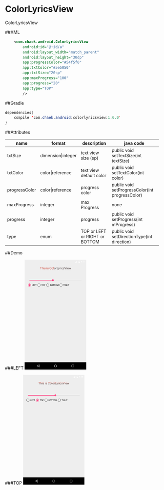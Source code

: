 # ColorLyricsView
ColorLyricsView

##XML
```xml
    <com.chaek.android.ColorLyricsView
        android:id="@+id/a"
        android:layout_width="match_parent"
        android:layout_height="30dp"
        app:progressColor="#54f5f0"
        app:txtColor="#5e5050"
        app:txtSize="20sp"
        app:maxProgress="100"
        app:progress="20"
        app:type="TOP"
        />
```

##Gradle
```java
dependencies{
    compile 'com.chaek.android:colorlyricsview:1.0.0'
}
```

##Attributes

name     | format | description |java code
--- | ---   |---           |---
txtSize | dimension\|integer | text view size (sp)| public void setTextSize(int textSize) 
txtColor    | color\|reference   | text view default color|  public void setTextColor(int color) 
progressColor     | color\|reference    | progress color| public void setProgressColor(int progressColor)
maxProgress     | integer    | max Progress |none
progress     | integer    | progress|public void setProgress(int mProgress) 
type     | enum    | TOP or LEFT or RIGHT or BOTTOM| public void setDirectionType(int direction)
##Demo
 
###LEFT
<img src="./img/left.png" width="40%"><img>
 
###TOP
<img src="./img/top.png" width="40%"><img>
 
 
